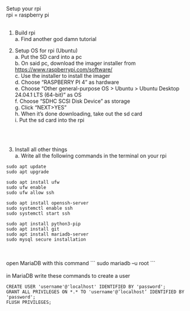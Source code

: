 Setup your rpi <br>
rpi = raspberry pi
 <br>
 <br>


1. Build rpi <br>
a.	Find another god damn tutorial  <br>

2. Setup OS for rpi (Ubuntu)  <br>
a.	Put the SD card into a pc  <br>
b.	On said pc, download the imager installer from https://www.raspberrypi.com/software/  <br>
c.	Use the installer to install the imager  <br>
d.	Choose “RASPBERRY PI 4” as hardware  <br>
e.	Choose “Other general-purpose OS > Ubuntu > Ubuntu Desktop 24.04.1 LTS  (64-bit)” as OS  <br>
f.	Choose “SDHC SCSI Disk Device” as storage  <br>
g.	Click “NEXT>YES”  <br>
h.	When it’s done downloading, take out the sd card  <br>
i.	Put the sd card into the rpi  <br>
 <br>
 <br>

3. Install all other things  <br>
a.	Write all the following commands in the terminal on your rpi 

```
sudo apt update
sudo apt upgrade

sudo apt install ufw
sudo ufw enable
sudo ufw allow ssh

sudo apt install openssh-server
sudo systemctl enable ssh
sudo systemctl start ssh

sudo apt install python3-pip
sudo apt install git
sudo apt install mariadb-server
sudo mysql secure installation
```


<br>
<br>
open MariaDB with this command 
```
sudo mariadb –u root
```


<br>
<br>
in MariaDB write these commands to create a user 

```
CREATE USER 'username'@'localhost' IDENTIFIED BY 'password';
GRANT ALL PRIVILEGES ON *.* TO 'username'@’localhost’ IDENTIFIED BY 'password';
FLUSH PRIVILEGES;

```